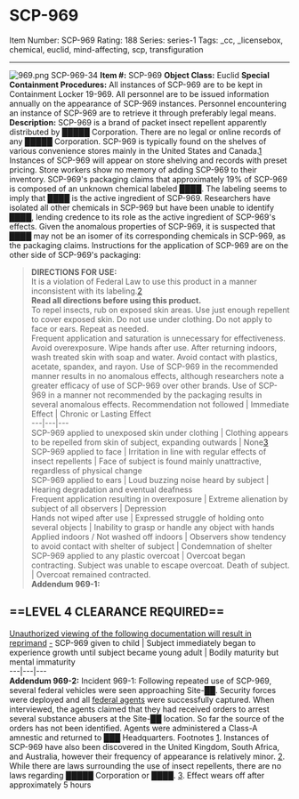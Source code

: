 # SCP-969
Item Number: SCP-969
Rating: 188
Series: series-1
Tags: _cc, _licensebox, chemical, euclid, mind-affecting, scp, transfiguration

---

![969.png](https://scp-wiki.wdfiles.com/local--files/scp-969/969.png)
SCP-969-34
**Item #:** SCP-969
**Object Class:** Euclid
**Special Containment Procedures:** All instances of SCP-969 are to be kept in Containment Locker 19-969. All personnel are to be issued information annually on the appearance of SCP-969 instances. Personnel encountering an instance of SCP-969 are to retrieve it through preferably legal means.
**Description:** SCP-969 is a brand of packet insect repellent apparently distributed by █████ Corporation. There are no legal or online records of any █████ Corporation. SCP-969 is typically found on the shelves of various convenience stores mainly in the United States and Canada.[1](javascript:;) Instances of SCP-969 will appear on store shelving and records with preset pricing. Store workers show no memory of adding SCP-969 to their inventory.
SCP-969's packaging claims that approximately 19% of SCP-969 is composed of an unknown chemical labeled ████. The labeling seems to imply that ████ is the active ingredient of SCP-969. Researchers have isolated all other chemicals in SCP-969 but have been unable to identify ████, lending credence to its role as the active ingredient of SCP-969's effects. Given the anomalous properties of SCP-969, it is suspected that ████ may not be an isomer of its corresponding chemicals in SCP-969, as the packaging claims.
Instructions for the application of SCP-969 are on the other side of SCP-969's packaging:
> **DIRECTIONS FOR USE:**  
>  It is a violation of Federal Law to use this product in a manner inconsistent with its labeling.[2](javascript:;)  
>  **Read all directions before using this product.**  
>  To repel insects, rub on exposed skin areas. Use just enough repellent to cover exposed skin. Do not use under clothing. Do not apply to face or ears. Repeat as needed.  
>  Frequent application and saturation is unnecessary for effectiveness. Avoid overexposure. Wipe hands after use. After returning indoors, wash treated skin with soap and water. Avoid contact with plastics, acetate, spandex, and rayon.
Use of SCP-969 in the recommended manner results in no anomalous effects, although researchers note a greater efficacy of use of SCP-969 over other brands.
Use of SCP-969 in a manner not recommended by the packaging results in several anomalous effects.
Recommendation not followed | Immediate Effect | Chronic or Lasting Effect  
---|---|---  
SCP-969 applied to unexposed skin under clothing | Clothing appears to be repelled from skin of subject, expanding outwards | None[3](javascript:;)  
SCP-969 applied to face | Irritation in line with regular effects of insect repellents | Face of subject is found mainly unattractive, regardless of physical change  
SCP-969 applied to ears | Loud buzzing noise heard by subject | Hearing degradation and eventual deafness  
Frequent application resulting in overexposure | Extreme alienation by subject of all observers | Depression  
Hands not wiped after use | Expressed struggle of holding onto several objects | Inability to grasp or handle any object with hands  
Applied indoors / Not washed off indoors | Observers show tendency to avoid contact with shelter of subject | Condemnation of shelter  
SCP-969 applied to any plastic overcoat | Overcoat began contracting. Subject was unable to escape overcoat. Death of subject. | Overcoat remained contracted.  
**Addendum 969-1:**
## ==LEVEL 4 CLEARANCE REQUIRED==
[Unauthorized viewing of the following documentation will result in reprimand](javascript:;)
[-](javascript:;)
SCP-969 given to child | Subject immediately began to experience growth until subject became young adult | Bodily maturity but mental immaturity  
---|---|---  
**Addendum 969-2:** Incident 969-1:
Following repeated use of SCP-969, several federal vehicles were seen approaching Site-██. Security forces were deployed and all [federal agents](/unusual-incidents-unit-hub) were successfully captured. When interviewed, the agents claimed that they had received orders to arrest several substance abusers at the Site-██ location. So far the source of the orders has not been identified. Agents were administered a Class-A amnestic and returned to ███ Headquarters.
Footnotes
[1](javascript:;). Instances of SCP-969 have also been discovered in the United Kingdom, South Africa, and Australia, however their frequency of appearance is relatively minor.
[2](javascript:;). While there are laws surrounding the use of insect repellents, there are no laws regarding █████ Corporation or ████.
[3](javascript:;). Effect wears off after approximately 5 hours